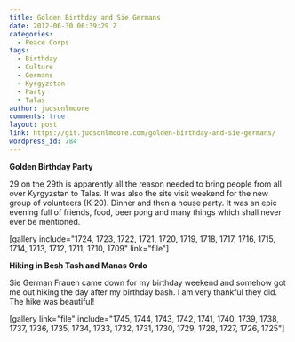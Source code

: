```yaml
---
title: Golden Birthday and Sie Germans
date: 2012-06-30 06:39:29 Z
categories:
  - Peace Corps
tags:
  - Birthday
  - Culture
  - Germans
  - Kyrgyzstan
  - Party
  - Talas
author: judsonlmoore
comments: true
layout: post
link: https://git.judsonlmoore.com/golden-birthday-and-sie-germans/
wordpress_id: 784
---
```


**Golden Birthday Party**

29 on the 29th is apparently all the reason needed to bring people from all over Kyrgyzstan to Talas. It was also the site visit weekend for the new group of volunteers (K-20). Dinner and then a house party. It was an epic evening full of friends, food, beer pong and many things which shall never ever be mentioned.

[gallery include="1724, 1723, 1722, 1721, 1720, 1719, 1718, 1717, 1716, 1715, 1714, 1713, 1712, 1711, 1710, 1709" link="file"]

**Hiking in Besh Tash and Manas Ordo**

Sie German Frauen came down for my birthday weekend and somehow got me out hiking the day after my birthday bash. I am very thankful they did. The hike was beautiful!

[gallery link="file" include="1745, 1744, 1743, 1742, 1741, 1740, 1739, 1738, 1737, 1736, 1735, 1734, 1733, 1732, 1731, 1730, 1729, 1728, 1727, 1726, 1725"]
